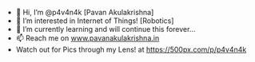 - 👋 Hi, I’m @p4v4n4k [Pavan Akulakrishna]
- 👀 I’m interested in Internet of Things! [Robotics]
- 🌱 I’m currently learning and will continue this forever...
- 📫 Reach me on www.pavanakulakrishna.in
- Watch out for Pics through my Lens! at https://500px.com/p/p4v4n4k

<!---
p4v4n4k/p4v4n4k is a ✨ special ✨ repository because its `README.md` (this file) appears on your GitHub profile.
You can click the Preview link to take a look at your changes.
--->
